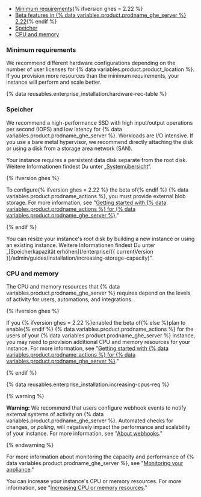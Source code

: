 - [Minimum requirements](#minimum-requirements){% ifversion ghes = 2.22 %}
- [Beta features in {% data variables.product.prodname_ghe_server %} 2.22](#beta-features-in-github-enterprise-server-222){% endif %}
- [Speicher](#storage)
- [CPU and memory](#cpu-and-memory)

### Minimum requirements

We recommend different hardware configurations depending on the number of user licenses for {% data variables.product.product_location %}. If you provision more resources than the minimum requirements, your instance will perform and scale better.

{% data reusables.enterprise_installation.hardware-rec-table %}

### Speicher

We recommend a high-performance SSD with high input/output operations per second (IOPS) and low latency for {% data variables.product.prodname_ghe_server %}. Workloads are I/O intensive. If you use a bare metal hypervisor, we recommend directly attaching the disk or using a disk from a storage area network (SAN).

Your instance requires a persistent data disk separate from the root disk. Weitere Informationen findest Du unter „[Systemübersicht](/enterprise/admin/guides/installation/system-overview)“.

{% ifversion ghes %}

To configure{% ifversion ghes = 2.22 %} the beta of{% endif %} {% data variables.product.prodname_actions %}, you must provide external blob storage. For more information, see "[Getting started with {% data variables.product.prodname_actions %} for {% data variables.product.prodname_ghe_server %}](/admin/github-actions/getting-started-with-github-actions-for-github-enterprise-server##external-storage-requirements)."

{% endif %}

You can resize your instance's root disk by building a new instance or using an existing instance. Weitere Informationen findest Du unter „[Speicherkapazität erhöhen](/enterprise/{{ currentVersion }}/admin/guides/installation/increasing-storage-capacity)“.

### CPU and memory

The CPU and memory resources that {% data variables.product.prodname_ghe_server %} requires depend on the levels of activity for users, automations, and integrations.

{% ifversion ghes %}

If you {% ifversion ghes = 2.22 %}enabled the beta of{% else %}plan to enable{% endif %} {% data variables.product.prodname_actions %} for the users of your {% data variables.product.prodname_ghe_server %} instance, you may need to provision additional CPU and memory resources for your instance. For more information, see "[Getting started with {% data variables.product.prodname_actions %} for {% data variables.product.prodname_ghe_server %}](/admin/github-actions/getting-started-with-github-actions-for-github-enterprise-server#review-hardware-considerations)."

{% endif %}

{% data reusables.enterprise_installation.increasing-cpus-req %}

{% warning %}

**Warning:** We recommend that users configure webhook events to notify external systems of activity on {% data variables.product.prodname_ghe_server %}. Automated checks for changes, or _polling_, will negatively impact the performance and scalability of your instance. For more information, see "[About webhooks](/github/extending-github/about-webhooks)."

{% endwarning %}

For more information about monitoring the capacity and performance of {% data variables.product.prodname_ghe_server %}, see "[Monitoring your appliance](/admin/enterprise-management/monitoring-your-appliance)."

You can increase your instance's CPU or memory resources. For more information, see "[Increasing CPU or memory resources](/enterprise/admin/installation/increasing-cpu-or-memory-resources)."

